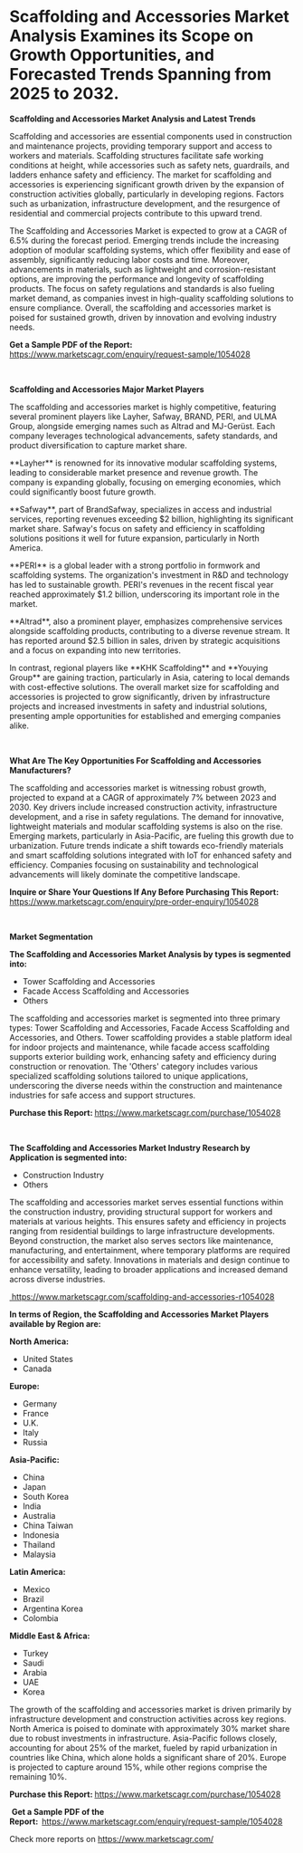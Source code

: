 <p><h1>Scaffolding and Accessories Market Analysis Examines its Scope on Growth Opportunities, and Forecasted Trends Spanning from 2025 to 2032.</h1></p><p><strong>Scaffolding and Accessories Market Analysis and Latest Trends</strong></p>
<p><p>Scaffolding and accessories are essential components used in construction and maintenance projects, providing temporary support and access to workers and materials. Scaffolding structures facilitate safe working conditions at height, while accessories such as safety nets, guardrails, and ladders enhance safety and efficiency. The market for scaffolding and accessories is experiencing significant growth driven by the expansion of construction activities globally, particularly in developing regions. Factors such as urbanization, infrastructure development, and the resurgence of residential and commercial projects contribute to this upward trend.</p><p>The Scaffolding and Accessories Market is expected to grow at a CAGR of 6.5% during the forecast period. Emerging trends include the increasing adoption of modular scaffolding systems, which offer flexibility and ease of assembly, significantly reducing labor costs and time. Moreover, advancements in materials, such as lightweight and corrosion-resistant options, are improving the performance and longevity of scaffolding products. The focus on safety regulations and standards is also fueling market demand, as companies invest in high-quality scaffolding solutions to ensure compliance. Overall, the scaffolding and accessories market is poised for sustained growth, driven by innovation and evolving industry needs.</p></p>
<p><strong>Get a Sample PDF of the Report:&nbsp;</strong> <a href="https://www.marketscagr.com/enquiry/request-sample/1054028?utm_campaign=2483&utm_medium=2&utm_source=Github&utm_content=ia&utm_term=22022025&utm_id=scaffolding-and-accessories">https://www.marketscagr.com/enquiry/request-sample/1054028</a></p>
<p>&nbsp;</p>
<p><strong>Scaffolding and Accessories Major Market Players</strong></p>
<p><p>The scaffolding and accessories market is highly competitive, featuring several prominent players like Layher, Safway, BRAND, PERI, and ULMA Group, alongside emerging names such as Altrad and MJ-Gerüst. Each company leverages technological advancements, safety standards, and product diversification to capture market share.</p><p>**Layher** is renowned for its innovative modular scaffolding systems, leading to considerable market presence and revenue growth. The company is expanding globally, focusing on emerging economies, which could significantly boost future growth.</p><p>**Safway**, part of BrandSafway, specializes in access and industrial services, reporting revenues exceeding $2 billion, highlighting its significant market share. Safway's focus on safety and efficiency in scaffolding solutions positions it well for future expansion, particularly in North America.</p><p>**PERI** is a global leader with a strong portfolio in formwork and scaffolding systems. The organization's investment in R&D and technology has led to sustainable growth. PERI's revenues in the recent fiscal year reached approximately $1.2 billion, underscoring its important role in the market.</p><p>**Altrad**, also a prominent player, emphasizes comprehensive services alongside scaffolding products, contributing to a diverse revenue stream. It has reported around $2.5 billion in sales, driven by strategic acquisitions and a focus on expanding into new territories.</p><p>In contrast, regional players like **KHK Scaffolding** and **Youying Group** are gaining traction, particularly in Asia, catering to local demands with cost-effective solutions. The overall market size for scaffolding and accessories is projected to grow significantly, driven by infrastructure projects and increased investments in safety and industrial solutions, presenting ample opportunities for established and emerging companies alike.</p></p>
<p>&nbsp;</p>
<p><strong>What Are The Key Opportunities For Scaffolding and Accessories Manufacturers?</strong></p>
<p><p>The scaffolding and accessories market is witnessing robust growth, projected to expand at a CAGR of approximately 7% between 2023 and 2030. Key drivers include increased construction activity, infrastructure development, and a rise in safety regulations. The demand for innovative, lightweight materials and modular scaffolding systems is also on the rise. Emerging markets, particularly in Asia-Pacific, are fueling this growth due to urbanization. Future trends indicate a shift towards eco-friendly materials and smart scaffolding solutions integrated with IoT for enhanced safety and efficiency. Companies focusing on sustainability and technological advancements will likely dominate the competitive landscape.</p></p>
<p><strong>Inquire or Share Your Questions If Any Before Purchasing This Report:</strong> <a href="https://www.marketscagr.com/enquiry/pre-order-enquiry/1054028?utm_campaign=2483&utm_medium=2&utm_source=Github&utm_content=ia&utm_term=22022025&utm_id=scaffolding-and-accessories">https://www.marketscagr.com/enquiry/pre-order-enquiry/1054028</a></p>
<p>&nbsp;</p>
<p><strong>Market Segmentation</strong></p>
<p><strong>The Scaffolding and Accessories Market Analysis by types is segmented into:</strong></p>
<p><ul><li>Tower Scaffolding and Accessories</li><li>Facade Access Scaffolding and Accessories</li><li>Others</li></ul></p>
<p><p>The scaffolding and accessories market is segmented into three primary types: Tower Scaffolding and Accessories, Facade Access Scaffolding and Accessories, and Others. Tower scaffolding provides a stable platform ideal for indoor projects and maintenance, while facade access scaffolding supports exterior building work, enhancing safety and efficiency during construction or renovation. The 'Others' category includes various specialized scaffolding solutions tailored to unique applications, underscoring the diverse needs within the construction and maintenance industries for safe access and support structures.</p></p>
<p><strong>Purchase this Report:&nbsp;</strong><a href="https://www.marketscagr.com/purchase/1054028?utm_campaign=2483&utm_medium=2&utm_source=Github&utm_content=ia&utm_term=22022025&utm_id=scaffolding-and-accessories">https://www.marketscagr.com/purchase/1054028</a></p>
<p>&nbsp;</p>
<p><strong>The Scaffolding and Accessories Market Industry Research by Application is segmented into:</strong></p>
<p><ul><li>Construction Industry</li><li>Others</li></ul></p>
<p><p>The scaffolding and accessories market serves essential functions within the construction industry, providing structural support for workers and materials at various heights. This ensures safety and efficiency in projects ranging from residential buildings to large infrastructure developments. Beyond construction, the market also serves sectors like maintenance, manufacturing, and entertainment, where temporary platforms are required for accessibility and safety. Innovations in materials and design continue to enhance versatility, leading to broader applications and increased demand across diverse industries.</p></p>
<p><a href="https://www.marketscagr.com/scaffolding-and-accessories-r1054028?utm_campaign=2483&utm_medium=2&utm_source=Github&utm_content=ia&utm_term=22022025&utm_id=scaffolding-and-accessories">&nbsp;https://www.marketscagr.com/scaffolding-and-accessories-r1054028</a></p>
<p><strong>In terms of Region, the Scaffolding and Accessories Market Players available by Region are:</strong></p>
<p>
    <p> <strong> North America: </strong>
        <ul>
            <li>United States</li>
            <li>Canada</li>
        </ul>
        </p> 
    <p> <strong> Europe: </strong>
        <ul>
            <li>Germany</li>
            <li>France</li>
            <li>U.K.</li>
            <li>Italy</li>
            <li>Russia</li>
        </ul>
        </p> 
    <p> <strong> Asia-Pacific: </strong>
        <ul>
            <li>China</li>
            <li>Japan</li>
            <li>South Korea</li>
            <li>India</li>
            <li>Australia</li>
            <li>China Taiwan</li>
            <li>Indonesia</li>
            <li>Thailand</li>
            <li>Malaysia</li>
        </ul>
        </p> 
    <p> <strong> Latin America: </strong>
        <ul>
            <li>Mexico</li>
            <li>Brazil</li>
            <li>Argentina Korea</li>
            <li>Colombia</li>
        </ul>
        </p> 
    <p> <strong> Middle East & Africa: </strong>
        <ul>
            <li>Turkey</li>
            <li>Saudi</li>
            <li>Arabia</li>
            <li>UAE</li>
            <li>Korea</li>
        </ul>
    </p>
    </p>
<p><p>The growth of the scaffolding and accessories market is driven primarily by infrastructure development and construction activities across key regions. North America is poised to dominate with approximately 30% market share due to robust investments in infrastructure. Asia-Pacific follows closely, accounting for about 25% of the market, fueled by rapid urbanization in countries like China, which alone holds a significant share of 20%. Europe is projected to capture around 15%, while other regions comprise the remaining 10%.</p></p>
<p><strong>Purchase this Report: </strong><a href="https://www.marketscagr.com/purchase/1054028?utm_campaign=2483&utm_medium=2&utm_source=Github&utm_content=ia&utm_term=22022025&utm_id=scaffolding-and-accessories">https://www.marketscagr.com/purchase/1054028</a></p>
<p>&nbsp;<strong>Get a Sample PDF of the Report:&nbsp;&nbsp;</strong><a href="https://www.marketscagr.com/enquiry/request-sample/1054028?utm_campaign=2483&utm_medium=2&utm_source=Github&utm_content=ia&utm_term=22022025&utm_id=scaffolding-and-accessories">https://www.marketscagr.com/enquiry/request-sample/1054028</a></p>
<p><strong></strong></p>
<p>Check more reports on <a href="https://www.marketscagr.com/?utm_campaign=2483&utm_medium=2&utm_source=Github&utm_content=ia&utm_term=22022025&utm_id=scaffolding-and-accessories">https://www.marketscagr.com/</a></p>
